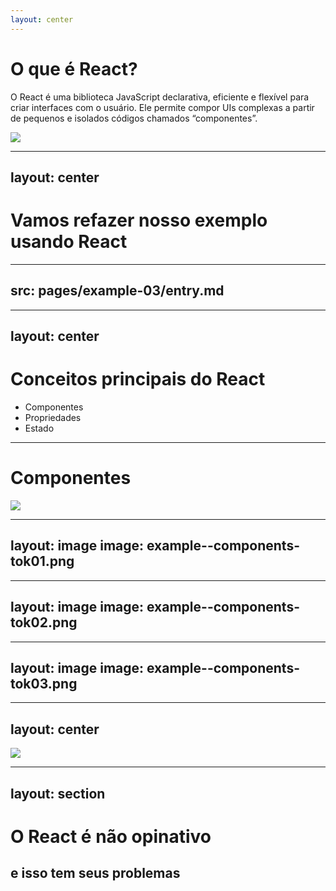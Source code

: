 ```yaml
---
layout: center
---
```


# O que é React?

O React é uma biblioteca JavaScript declarativa, eficiente e flexível para criar interfaces com o usuário. 
Ele permite compor UIs complexas a partir de pequenos e isolados códigos chamados “componentes”.

![](/example--user-interface.png)

<!--
- Por interfaces de usuário, queremos dizer os elementos que os usuários veem e interagem na tela.
- o React dá funções úteis para construir a interface, mas deixa quem desenvolve escolher onde onde usar essas funções em seu aplicativo.
- você pode dizer ao React o que deseja que aconteça com a interface do usuário, e o React descobrirá as etapas de como atualizar o DOM pra você.
-->

---
layout: center
---
# Vamos refazer nosso exemplo usando React

---
src: pages/example-03/entry.md
---

---
layout: center
---

# Conceitos principais do React

- Componentes
- Propriedades
- Estado

<!--
- Existem três conceitos principais do React com os quais você precisa estar familiarizado para começar a trabalhar com React.
-->

---

# Componentes

![](/example--components.png)

<!-- 
- As interfaces podem ser divididas em blocos de construção menores chamados **componentes**
- Os componentes permitem que você crie trechos de código reutilizáveis e independentes
- São como peças de lego que combinamos pra formar coisas maiores
- Essa separação permite permite que seu código seja mais simples de dar manutenção à medida que cresce
porque conseguimos adicionar, atualizar e excluir componentes sem tocar no restante do nosso projeto
-->

---
layout: image
image: example--components-tok01.png
---

---
layout: image
image: example--components-tok02.png
---

---
layout: image
image: example--components-tok03.png
---

---
layout: center
---

![](/meme--components.jpg)



---
layout: section
---
# O React é não opinativo

## e isso tem seus problemas

<!--
- Não diz exatamente como as aplicações devem ser construídas, não resolve todas as dores mencionadas anteriormente
- só dá algumas ferramentas, o resto você precisa se virar
- Configurar uma aplicação do React do zero, na mão, exige bastante esforço e
domínio de algumas ferramentas que não são relativamente tão simples de aprender
como compiladores e bundlers (babel e webpack)
- No passado, cada aplicação que a gente trabalhava resolvia problemas comuns de formas diferentes
-->